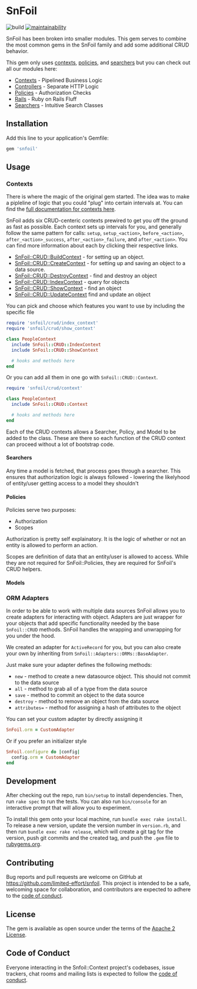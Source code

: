 # SnFoil

![build](https://github.com/limited-effort/snfoil/actions/workflows/main.yml/badge.svg) [![maintainability](https://api.codeclimate.com/v1/badges/86e0b2490738e140f2e2/maintainability)](https://codeclimate.com/github/limited-effort/snfoil/maintainability)

SnFoil has been broken into smaller modules.  This gem serves to combine the most common gems in the SnFoil family and add some additional CRUD behavior.

This gem only uses [contexts](https://github.com/limited-effort/snfoil-context), [policies](https://github.com/limited-effort/snfoil-policy), and [searchers](https://github.com/limited-effort/snfoil-searcher) but you can check out all our modules here:
- [Contexts](https://github.com/limited-effort/snfoil-context) - Pipelined Business Logic
- [Controllers](https://github.com/limited-effort/snfoil-controller) - Separate HTTP Logic
- [Policies](https://github.com/limited-effort/snfoil-policy) - Authorization Checks
- [Rails](https://github.com/limited-effort/snfoil-rails) - Ruby on Rails Fluff
- [Searchers](https://github.com/limited-effort/snfoil-searcher) - Intuitive Search Classes

## Installation

Add this line to your application's Gemfile:

```ruby
gem 'snfoil'
```
## Usage

### Contexts

There is where the magic of the original gem started.  The idea was to make a pipleline of logic that you could "plug" into certain intervals at.  You can find the [full documentation for contexts here](https://github.com/limited-effort/snfoil-context).

SnFoil adds six CRUD-centeric contexts prewired to get you off the ground as fast as possible. Each context sets up intervals for you, and generally follow the same pattern for calls: `setup`, `setup_<action>`, `before_<action>`, `after_<action>_success`, `after_<action>_failure`, and `after_<action>`.  You can find more information about each by clicking their respective links.
- [SnFoil::CRUD::BuildContext](docs/build-context.md) - for setting up an object.
- [SnFoil::CRUD::CreateContext](docs/create-context.md) - for setting up and saving an object to a data source.
- [SnFoil::CRUD::DestroyContext](docs/destroy-context.md) - find and destroy an object
- [SnFoil::CRUD::IndexContext](docs/index-context.md) - query for objects
- [SnFoil::CRUD::ShowContext](docs/show-context.md) - find an object
- [SnFoil::CRUD::UpdateContext](docs/update-context.md) find and update an object

You can pick and choose which features you want to use by including the specific file

```ruby
require 'snfoil/crud/index_context'
require 'snfoil/crud/show_context'

class PeopleContext
  include SnFoil::CRUD::IndexContext
  include SnFoil::CRUD::ShowContext

  # hooks and methods here
end
```

Or you can add all them in one go with `SnFoil::CRUD::Context`.

```ruby
require 'snfoil/crud/context'

class PeopleContext
  include SnFoil::CRUD::Context

  # hooks and methods here
end
```

Each of the CRUD contexts allows a Searcher, Policy, and Model to be added to the class.  These are there so each function of the CRUD context can proceed without a lot of bootstrap code.

#### Searchers
Any time a model is fetched, that process goes through a searcher.  This ensures that authorization logic is always followed - lowering the likelyhood of entity/user getting access to a model they shouldn't

#### Policies
Policies serve two purposes:
- Authorization
- Scopes

Authorization is pretty self explainatory.  It is the logic of whether or not an entity is allowed to perform an action.

Scopes are definition of data that an entity/user is allowed to access.  While they are not required for SnFoil::Policies, they are required for SnFoil's CRUD helpers.
#### Models

### ORM Adapters

In order to be able to work with multiple data sources SnFoil allows you to create adapters for interacting with object. Adapters are just wrapper for your objects that add specific functionality needed by the base `SnFoil::CRUD` methods.  SnFoil handles the wrapping and unwrapping for you under the hood.

We created an adapter for `ActiveRecord` for you, but you can also create your own by inheriting from `SnFoil::Adapters::ORMs::BaseAdapter`.

Just make sure your adapter defines the following methods:
- `new` - method to create a new datasource object.  This should not commit to the data source
- `all` - method to grab all of a type from the data source
- `save` - method to commit an object to the data source
- `destroy` - method to remove an object from the data source
- `attributes=` - method for assigning a hash of attributes to the object

You can set your custom adapter by directly assigning it

```ruby
SnFoil.orm = CustomAdapter
```

Or if you prefer an initializer style

```ruby
SnFoil.configure do |config|
  config.orm = CustomAdapter
end
```

## Development

After checking out the repo, run `bin/setup` to install dependencies. Then, run `rake spec` to run the tests. You can also run `bin/console` for an interactive prompt that will allow you to experiment.

To install this gem onto your local machine, run `bundle exec rake install`. To release a new version, update the version number in `version.rb`, and then run `bundle exec rake release`, which will create a git tag for the version, push git commits and the created tag, and push the `.gem` file to [rubygems.org](https://rubygems.org).

## Contributing

Bug reports and pull requests are welcome on GitHub at https://github.com/limited-effort/snfoil. This project is intended to be a safe, welcoming space for collaboration, and contributors are expected to adhere to the [code of conduct](https://github.com/limited-effort/snfoil/blob/main/CODE_OF_CONDUCT.md).

## License

The gem is available as open source under the terms of the [Apache 2 License](https://opensource.org/licenses/Apache-2.0).

## Code of Conduct

Everyone interacting in the Snfoil::Context project's codebases, issue trackers, chat rooms and mailing lists is expected to follow the [code of conduct](https://github.com/limited-effort/snfoil/blob/main/CODE_OF_CONDUCT.md).